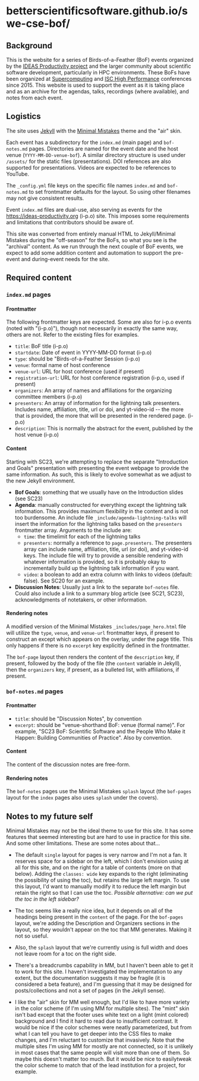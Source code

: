 # betterscientificsoftware.github.io/swe-cse-bof/

## Background

This is the website for a series of Birds-of-a-Feather (BoF) events organized by the [IDEAS Productivity project](https://ideas-productivity.org) and the larger community about scientific software development, particularly in HPC environments.  These BoFs have been organized at [Supercomputing](https://supercomputing.org/) and [ISC High Performance](https://www.isc-hpc.com/) conferences since 2015.  This website is used to support the event as it is taking place and as an archive for the agendas, talks, recordings (where available), and notes from each event.

## Logistics

The site uses [Jekyll](https://jekyllrb.com/) with the [Minimal Mistakes](https://mmistakes.github.io/minimal-mistakes/) theme and the "air" skin.

Each event has a subdirectory for the `index.md` (main page) and `bof-notes.md` pages.  Directories are named for the event date and the host venue (`YYYY-MM-DD-venue-bof`).  A similar directory structure is used under `/assets/` for the static files (presentations). DOI references are also supported for presentations. Videos are expected to be references to YouTube.  

The `_config.yml` file keys on the specific file names `index.md` and `bof-notes.md` to set frontmatter defaults for the layout.  So using other filenames may not give consistent results.

Event `index.md` files are dual-use, also serving as events for the <https://ideas-productivity.org> (i-p.o) site.  This imposes some requirements and limitations that contributors should be aware of.

This site was converted from entirely manual HTML to Jekyll/Minimal Mistakes during the "off-season" for the BoFs, so what you see is the "archival" content.  As we run through the next couple of BoF events, we expect to add some addition content and automation to support the pre-event and during-event needs for the site.

## Required content

### `index.md` pages

#### Frontmatter

The following frontmatter keys are expected.  Some are also for i-p.o events (noted with "(i-p.o)"), though not necessarily in exactly the same way, others are not.  Refer to the existing files for examples.

* `title`: BoF title (i-p.o)
* `startdate`: Date of event in YYYY-MM-DD format (i-p.o)
* `type`: should be "Birds-of-a-Feather Session (i-p.o)
* `venue`: formal name of host conference
* `venue-url`: URL for host conference (used if present)
* `registration-url`: URL for host conference registration (i-p.o, used if present)
* `organizers`: An array of names and affiliations for the organizing committee members (i-p.o)
* `presenters`: An array of information for the lightning talk presenters.  Includes name, affiliation, title, url or doi, and yt-video-id -- the more that is provided, the more that will be presented in the rendered page. (i-p.o)
* `description`: This is normally the abstract for the event, published by the host venue (i-p.o)

#### Content

Starting with SC23, we're attempting to replace the separate "Introduction and Goals" presentation with presenting the event webpage to provide the same information.  As such, this is likely to evolve somewhat as we adjust to the new Jekyll environment.

* **Bof Goals**: something that we usually have on the Introduction slides (see SC23)
* **Agenda**: manually constructed for everything except the lightning talk information.  This provides maximum flexibility in the content and is not too burdensome.  An include file `_include/agenda-lightning-talks` will insert the information for the lightning talks based on the `presenters` frontmatter array.  Arguments to the include are:
    - `time`: the timelimit for each of the lightning talks
    - `presenters`: normally a reference to `page.presenters`.  The presenters array can include name, affiliation, title, url (or doi), and yt-video-id keys.  The include file will try to provide a sensible rendering with whatever information is provided, so it is probably okay to incrementally build up the lightning talk information if you want.
    - `video`: a boolean to add an extra column with links to videos (default: false). See SC20 for an example.
* **Discussion Notes**: Usually just a link to the separate `bof-notes` file.  Could also include a link to a summary blog article (see SC21, SC23), acknowledgments of notetakers, or other information.

#### Rendering notes

A modified version of the Minimal Mistakes `_includes/page_hero.html` file will utilize the `type`, `venue`, and `venue-url` frontmatter keys, if present to construct an except which appears on the overlay, under the page title.  This only happens if there is no `excerpt` key explicitly defined in the frontmatter.

The `bof-page` layout then renders the content of the `description` key, if present, followed by the body of the file (the `content` variable in Jekyll), then the `organizers` key, if present, as a bulleted list, with affiliations, if present.

### `bof-notes.md` pages

#### Frontmatter

* `title`: should be "Discussion Notes", by convention
* `excerpt`: should be "venue-shorthand BoF: venue (formal name)".  For example, "SC23 BoF: Scientific Software and the People Who Make it Happen: Building Communities of Practice".  Also by convention.

#### Content

The content of the discussion notes are free-form.

#### Rendering notes

The `bof-notes` pages use the Minimal Mistakes `splash` layout (the `bof-pages` layout for the `index` pages also uses `splash` under the covers).

## Notes to my future self

Minimal Mistakes may not be the ideal theme to use for this site.  It has some features that seemed interesting but are hard to use in practice for this site.  And some other limitations.  These are some notes about that...

* The default `single` layout for pages is very narrow and I'm not a fan.  It reserves space for a sidebar on the left, which I don't envision using at all for this site, and on the right for a table of contents (more on that below).  Adding the `classes: wide` key expands to the right (eliminating the possibility of using the toc), but retains the large left margin.  To use this layout, I'd want to manually modify it to reduce the left margin but retain the right so that I can use the toc. *Possible alternative: can we put the toc in the left sidebar?*

* The toc seems like a really nice idea, but it depends on all of the headings being present in the `content` of the page.  For the `bof-pages` layout, we're adding the Description and Organizers sections in the layout, so they wouldn't appear on the toc that MM generates.  Making it not so useful.

* Also, the `splash` layout that we're currently using is full width and does not leave room for a toc on the right side.

* There's a breadcrumbs capability in MM, but I haven't been able to get it to work for this site.  I haven't investigated the implementation to any extent, but the documentation suggests it may be fragile (it is considered a beta feature), and I'm guessing that it may be designed for posts/collections and not a set of pages (in the Jekyll sense).

* I like the "air" skin for MM well enough, but I'd like to have more variety in the color scheme (if I'm using MM for multiple sites).  The "mint" skin isn't bad except that the footer uses white text on a light (mint colored) background and I find it hard to read due to insufficient contrast.  It would be nice if the color schemes were neatly parameterized, but from what I can tell you have to get deeper into the CSS files to make changes, and I'm reluctant to customize that invasively.  Note that the multiple sites I'm using MM for mostly are not connected, so it is unlikely in most cases that the same people will visit more than one of them.  So maybe this doesn't matter too much.  But it would be nice to easilytweak the color scheme to match that of the lead institution for a project, for example.
